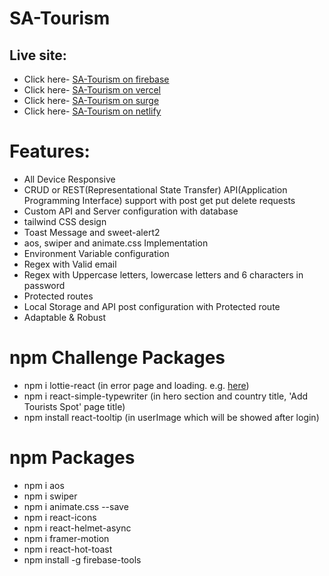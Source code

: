 # SA-Tourism

## Live site:

- Click here- [SA-Tourism on firebase](https://sa-tourism-khaled.web.app)
- Click here- [SA-Tourism on vercel](https://ph-a10-client-by-khaled.vercel.app)
- Click here- [SA-Tourism on surge](https://ph-a10-client-by-khaled.surge.sh)
- Click here- [SA-Tourism on netlify](https://ph-a10-client-by-khaled.netlify.app)

# Features:

- All Device Responsive
- CRUD or REST(Representational State Transfer) API(Application Programming Interface) support with post get put delete requests
- Custom API and Server configuration with database
- tailwind CSS design
- Toast Message and sweet-alert2
- aos, swiper and animate.css Implementation
- Environment Variable configuration
- Regex with Valid email
- Regex with Uppercase letters, lowercase letters and 6 characters in password
- Protected routes
- Local Storage and API post configuration with Protected route
- Adaptable & Robust

# npm Challenge Packages

- npm i lottie-react (in error page and loading. e.g. [here](http://localhost:5173/add-tourists-spotffgdfdfgfdvgdfg))
- npm i react-simple-typewriter (in hero section and country title, 'Add Tourists Spot' page title)
- npm install react-tooltip (in userImage which will be showed after login)



# npm Packages

- npm i aos
- npm i swiper
- npm i animate.css --save
- npm i react-icons
- npm i react-helmet-async
- npm i framer-motion
- npm i react-hot-toast
- npm install -g firebase-tools